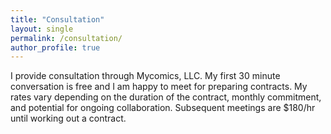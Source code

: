 ```yaml
---
title: "Consultation"
layout: single
permalink: /consultation/
author_profile: true
---
```


I provide consultation through Mycomics, LLC. My first 30 minute conversation
is free and I am happy to meet for preparing contracts. My rates vary depending on the duration of the contract, monthly commitment, and potential for ongoing collaboration. Subsequent meetings are
$180/hr until working out a contract. 
